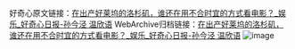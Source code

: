 好奇心原文链接：[在出产好莱坞的洛杉矶，谁还在用不合时宜的方式看电影？_娱乐_好奇心日报-孙今泾 温欣语](https://www.qdaily.com/articles/11234.html)
WebArchive归档链接：[在出产好莱坞的洛杉矶，谁还在用不合时宜的方式看电影？_娱乐_好奇心日报-孙今泾 温欣语](http://web.archive.org/web/20190623164023/https://www.qdaily.com/articles/11234.html)
![image](http://ww3.sinaimg.cn/large/007d5XDply1g3wgm3fprrj30u05a9hdt)
